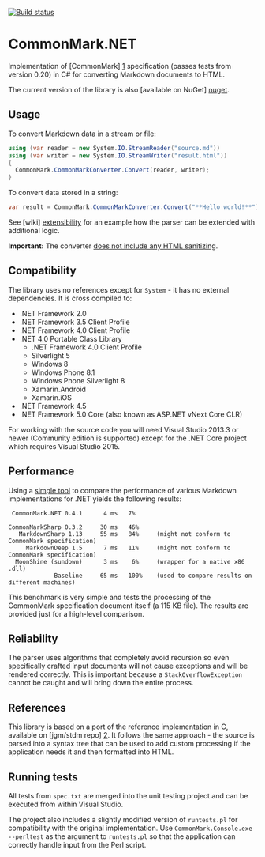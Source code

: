 [![Build status](https://ci.appveyor.com/api/projects/status/9jo20450utqy1p0o/branch/master?svg=true)](https://ci.appveyor.com/project/Knagis/commonmark-net/branch/master)

# CommonMark.NET

Implementation of [CommonMark] [1] specification (passes tests from version 0.20) in C# for converting Markdown documents to HTML.

The current version of the library is also [available on NuGet] [nuget].

## Usage

To convert Markdown data in a stream or file:
```C#
using (var reader = new System.IO.StreamReader("source.md"))
using (var writer = new System.IO.StreamWriter("result.html"))
{
  CommonMark.CommonMarkConverter.Convert(reader, writer);
}
```

To convert data stored in a string:
```C#
var result = CommonMark.CommonMarkConverter.Convert("**Hello world!**");
```

See [wiki] [extensibility] for an example how the parser can be extended with additional logic.

**Important:** The converter [does not include any HTML sanitizing][XSS].

## Compatibility

The library uses no references except for `System` - it has no external dependencies. It is cross compiled to:

* .NET Framework 2.0 
* .NET Framework 3.5 Client Profile
* .NET Framework 4.0 Client Profile
* .NET 4.0 Portable Class Library
    * .NET Framework 4.0 Client Profile
    * Silverlight 5
    * Windows 8
    * Windows Phone 8.1
    * Windows Phone Silverlight 8
    * Xamarin.Android
    * Xamarin.iOS
* .NET Framework 4.5
* .NET Framework 5.0 Core (also known as ASP.NET vNext Core CLR)

For working with the source code you will need Visual Studio 2013.3 or newer (Community edition is supported)
except for the .NET Core project which requires Visual Studio 2015.

## Performance

Using a [simple tool][3] to compare the performance of various Markdown implementations for .NET yields the
following results:

     CommonMark.NET 0.4.1      4 ms   7%      

    CommonMarkSharp 0.3.2     30 ms   46%
       MarkdownSharp 1.13     55 ms   84%     (might not conform to CommonMark specification)
         MarkdownDeep 1.5      7 ms   11%     (might not conform to CommonMark specification)
	  MoonShine (sundown)      3 ms    6%     (wrapper for a native x86 .dll)
                 Baseline     65 ms   100%    (used to compare results on different machines)

This benchmark is very simple and tests the processing of the CommonMark specification document itself (a 
115 KB file). The results are provided just for a high-level comparison.

## Reliability

The parser uses algorithms that completely avoid recursion so even specifically crafted input documents
will not cause exceptions and will be rendered correctly. This is important because a `StackOverflowException`
cannot be caught and will bring down the entire process.

## References

This library is based on a port of the reference implementation in C, available on [jgm/stdm repo] [2]. 
It follows the same approach - the source is parsed into a syntax tree that can be used to add custom 
processing if the application needs it and then formatted into HTML.

## Running tests

All tests from `spec.txt` are merged into the unit testing project and can be executed from within Visual Studio.

The project also includes a slightly modified version of `runtests.pl` for compatibility with the original
implementation. Use `CommonMark.Console.exe --perltest` as the argument to `runtests.pl` so that the
application can correctly handle input from the Perl script.

[1]: http://spec.commonmark.org/
[2]: https://github.com/jgm/stmd/commit/2cf0750a7a507eded4cf3c9a48fd1f924d0ce538
[3]: https://github.com/Knagis/CommonMarkBenchmark
[extensibility]: https://github.com/Knagis/CommonMark.NET/wiki
[XSS]: http://talk.commonmark.org/t/cross-site-scripting-issue-in-standard-markdown-example-at-try-standardmarkdown-com/55
[nuget]: https://www.nuget.org/packages/CommonMark.NET/